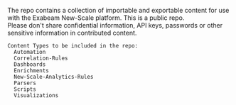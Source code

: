 The repo contains a collection of importable and exportable content for use with the Exabeam New-Scale platform.  This is a public repo.  
 Please don't share confidential information, API keys, passwords or other sensitive information in contributed content.
	
	Content Types to be included in the repo:  
	  Automation   
	  Correlation-Rules 
	  Dashboards 
	  Enrichments
	  New-Scale-Analytics-Rules  	
	  Parsers
	  Scripts   
	  Visualizations

